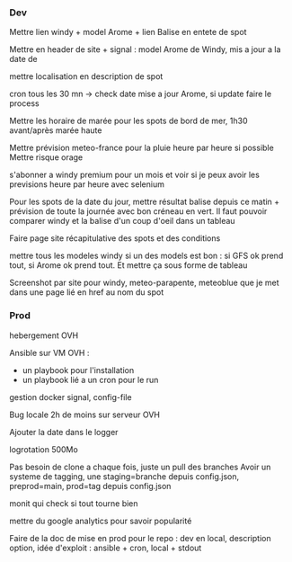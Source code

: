 ### Dev
Mettre lien windy + model Arome + lien Balise en entete de spot

Mettre en header de site + signal : model Arome de Windy, mis a jour a la date de

mettre localisation en description de spot

cron tous les 30 mn -> check date mise a jour Arome, si update faire le process

Mettre les horaire de marée pour les spots de bord de mer, 1h30 avant/après marée haute

Mettre prévision meteo-france pour la pluie heure par heure si possible
Mettre risque orage 

s'abonner a windy premium pour un mois et voir si je peux avoir les previsions heure par heure avec selenium

Pour les spots de la date du jour, mettre résultat balise depuis ce matin + prévision de toute la journée avec bon créneau en vert. Il faut pouvoir comparer windy et la balise d'un coup d'oeil dans un tableau

Faire page site récapitulative des spots et des conditions

mettre tous les modeles windy si un des models est bon : si GFS ok prend tout, si Arome ok prend tout. Et mettre ça sous forme de tableau

Screenshot par site pour windy, meteo-parapente, meteoblue que je met dans une page lié en href au nom du spot

### Prod
hebergement OVH

Ansible sur VM OVH :
- un playbook pour l'installation
- un playbook lié a un cron pour le run

gestion docker signal, config-file

Bug locale 2h de moins sur serveur OVH

Ajouter la date dans le logger

logrotation 500Mo

Pas besoin de clone a chaque fois, juste un pull des branches
Avoir un systeme de tagging, une staging=branche depuis config.json, preprod=main, prod=tag depuis config.json

monit qui check si tout tourne bien

mettre du google analytics pour savoir popularité

Faire de la doc de mise en prod pour le repo : dev en local, description option, idée d'exploit : ansible + cron, local + stdout




